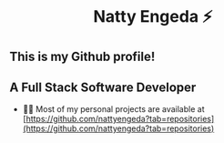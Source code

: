 <h1 align='center'>Natty Engeda ⚡</h1>
<h2>This is my Github profile!</h2>
<h2>A Full Stack Software Developer</h2>

- 👨‍💻 Most of my personal projects are available at [https://github.com/nattyengeda?tab=repositories](https://github.com/nattyengeda?tab=repositories)
<!--
**NattyEngeda/nattyengeda** is a ✨ _special_ ✨ repository because its `README.md` (this file) appears on your GitHub profile.

Here are some ideas to get you started:

- 🔭 I’m currently working on ...
- 🌱 I’m currently learning ...
- 👯 I’m looking to collaborate on ...
- 🤔 I’m looking for help with ...
- 💬 Ask me about ...
- 📫 How to reach me: ...
- 😄 Pronouns: ...
- ⚡ Fun fact: ...
-->
